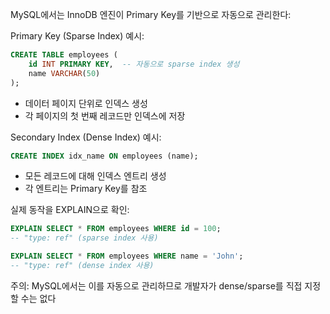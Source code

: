 MySQL에서는 InnoDB 엔진이 Primary Key를 기반으로 자동으로 관리한다:

Primary Key (Sparse Index) 예시:
```sql
CREATE TABLE employees (
    id INT PRIMARY KEY,  -- 자동으로 sparse index 생성
    name VARCHAR(50)
);
```
- 데이터 페이지 단위로 인덱스 생성
- 각 페이지의 첫 번째 레코드만 인덱스에 저장

Secondary Index (Dense Index) 예시:
```sql
CREATE INDEX idx_name ON employees (name);
```
- 모든 레코드에 대해 인덱스 엔트리 생성
- 각 엔트리는 Primary Key를 참조

실제 동작을 EXPLAIN으로 확인:
```sql
EXPLAIN SELECT * FROM employees WHERE id = 100;
-- "type: ref" (sparse index 사용)

EXPLAIN SELECT * FROM employees WHERE name = 'John';
-- "type: ref" (dense index 사용)
```

주의: MySQL에서는 이를 자동으로 관리하므로 개발자가 dense/sparse를 직접 지정할 수는 없다